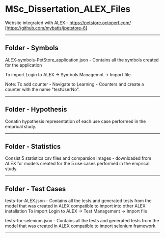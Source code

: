# MSc_Dissertation_ALEX_Files

Website integrated with ALEX - https://petstore.octoperf.com/ [https://github.com/mybatis/jpetstore-6]

*****************************************************************

## Folder - Symbols

ALEX-symbols-PetStore_application.json - Contains all the symbols created for the application 

To import
Login to ALEX -> Symbols Managemnt -> Import file

Note: To add counter - Navigate to Learning - Counters and create a counter with the name "testUserNo".

*****************************************************************

## Folder - Hypothesis

Conatin hypothesis representation of each use case performed in the emprical study.

*****************************************************************

## Folder - Statistics

Consist 5 statistics csv files and comparsion images - downloaded from ALEX for models created for the 5 use cases performed in the emprical study.

*****************************************************************

## Folder - Test Cases

tests-for-ALEX.json  - Contains all the tests and generated tests from the model that was created in ALEX compatible to import into other ALEX installation 
To import
Login to ALEX -> Test Management -> Import file

tests-for-selenium.json - Contains all the tests and generated tests from the model that was created in ALEX compatible to import selenium framework.

*****************************************************************

